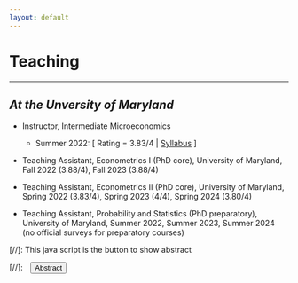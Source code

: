 ```yaml
---
layout: default
---
```


# Teaching
-------------------------------------------
## _At the Unversity of Maryland_
- Instructor, Intermediate Microeconomics <br>
  - Summer 2022: [ Rating = 3.83/4 | [Syllabus](/assets/pdfs/ECON306_Summer1_2023_Syllabus.pdf) ]

- Teaching Assistant, Econometrics I (PhD core), University of Maryland, Fall 2022 (3.88/4), Fall 2023 (3.88/4) <br>

- Teaching Assistant, Econometrics II (PhD core), University of Maryland, Spring 2022 (3.83/4), Spring 2023 (4/4), Spring 2024 (3.80/4) <br>

- Teaching Assistant, Probability and Statistics (PhD preparatory), University of Maryland, Summer 2022, Summer 2023, Summer 2024 (no official surveys for preparatory courses) <br>

[//]: This java script is the button to show abstract
<script>
 function visib(id) {
  var x = document.getElementById(id);
  if (x.style.display === "block") {
    x.style.display = "none";
  } else {
    x.style.display = "block";
  }
}
</script>

[//]:&emsp;<button onclick="visib('polariz')" class="btn btn--inverse btn--small">Abstract</button>

